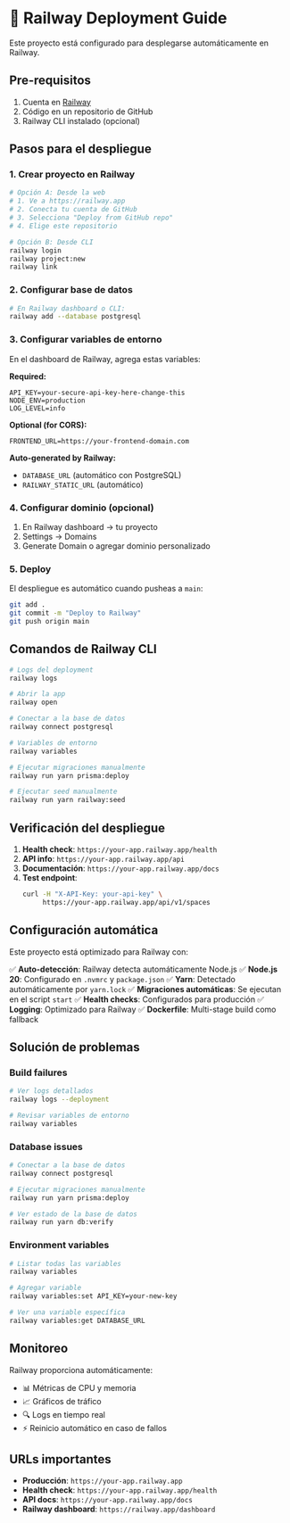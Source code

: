 # 🚀 Railway Deployment Guide

Este proyecto está configurado para desplegarse automáticamente en Railway.

## Pre-requisitos

1. Cuenta en [Railway](https://railway.app)
2. Código en un repositorio de GitHub
3. Railway CLI instalado (opcional)

## Pasos para el despliegue

### 1. Crear proyecto en Railway

```bash
# Opción A: Desde la web
# 1. Ve a https://railway.app
# 2. Conecta tu cuenta de GitHub
# 3. Selecciona "Deploy from GitHub repo"
# 4. Elige este repositorio

# Opción B: Desde CLI
railway login
railway project:new
railway link
```

### 2. Configurar base de datos

```bash
# En Railway dashboard o CLI:
railway add --database postgresql
```

### 3. Configurar variables de entorno

En el dashboard de Railway, agrega estas variables:

**Required:**

```
API_KEY=your-secure-api-key-here-change-this
NODE_ENV=production
LOG_LEVEL=info
```

**Optional (for CORS):**

```
FRONTEND_URL=https://your-frontend-domain.com
```

**Auto-generated by Railway:**

- `DATABASE_URL` (automático con PostgreSQL)
- `RAILWAY_STATIC_URL` (automático)

### 4. Configurar dominio (opcional)

1. En Railway dashboard → tu proyecto
2. Settings → Domains
3. Generate Domain o agregar dominio personalizado

### 5. Deploy

El despliegue es automático cuando pusheas a `main`:

```bash
git add .
git commit -m "Deploy to Railway"
git push origin main
```

## Comandos de Railway CLI

```bash
# Logs del deployment
railway logs

# Abrir la app
railway open

# Conectar a la base de datos
railway connect postgresql

# Variables de entorno
railway variables

# Ejecutar migraciones manualmente
railway run yarn prisma:deploy

# Ejecutar seed manualmente
railway run yarn railway:seed
```

## Verificación del despliegue

1. **Health check**: `https://your-app.railway.app/health`
2. **API info**: `https://your-app.railway.app/api`
3. **Documentación**: `https://your-app.railway.app/docs`
4. **Test endpoint**:
   ```bash
   curl -H "X-API-Key: your-api-key" \
        https://your-app.railway.app/api/v1/spaces
   ```

## Configuración automática

Este proyecto está optimizado para Railway con:

✅ **Auto-detección**: Railway detecta automáticamente Node.js
✅ **Node.js 20**: Configurado en `.nvmrc` y `package.json`
✅ **Yarn**: Detectado automáticamente por `yarn.lock`
✅ **Migraciones automáticas**: Se ejecutan en el script `start`
✅ **Health checks**: Configurados para producción
✅ **Logging**: Optimizado para Railway
✅ **Dockerfile**: Multi-stage build como fallback

## Solución de problemas

### Build failures

```bash
# Ver logs detallados
railway logs --deployment

# Revisar variables de entorno
railway variables
```

### Database issues

```bash
# Conectar a la base de datos
railway connect postgresql

# Ejecutar migraciones manualmente
railway run yarn prisma:deploy

# Ver estado de la base de datos
railway run yarn db:verify
```

### Environment variables

```bash
# Listar todas las variables
railway variables

# Agregar variable
railway variables:set API_KEY=your-new-key

# Ver una variable específica
railway variables:get DATABASE_URL
```

## Monitoreo

Railway proporciona automáticamente:

- 📊 Métricas de CPU y memoria
- 📈 Gráficos de tráfico
- 🔍 Logs en tiempo real
- ⚡ Reinicio automático en caso de fallos

## URLs importantes

- **Producción**: `https://your-app.railway.app`
- **Health check**: `https://your-app.railway.app/health`
- **API docs**: `https://your-app.railway.app/docs`
- **Railway dashboard**: `https://railway.app/dashboard`
